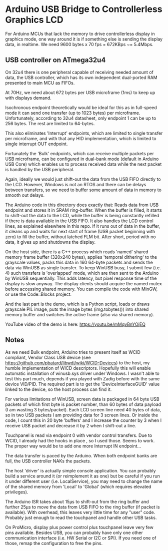 # Arduino USB Bridge to Controllerless Graphics LCD

For Arduino MCUs that lack the memory to drive controllerless display in graphics mode, one way around it is if something else is sending the display data, in realtime. We need 9600 bytes x 70 fps = 672KBps ~= 5.4Mbps.

## USB controller on ATmega32u4

On 32u4 there is one peripheral capable of receiving needed amount of data, the USB controller, which has its own independent dual-ported RAM presented to main MCU as FIFOs. 

At 70Hz, we need about 672 bytes per USB microframe (1ms) to keep up with displays demand.

Isochronous endpoint theoretically would be ideal for this as in full-speed mode it can send one transfer (up to 1023 bytes) per microframe. Unfortunately, according to 32u4 datasheet, only endpoint 1 can be up to 256 bytes. The rest are limited to 64-bytes.  

This also eliminates 'Interrupt' endpoints, which are limited to single transfer per microframe, and with that any HID implementation, which is limited to single interrupt OUT endpoint.

Fortunately the 'Bulk' endpoints, which can receive multiple packets per USB microframe, can be configured in dual-bank mode (default in Arduino USB Core) which enables us to process received data while the next packet is handled by the USB peripheral. 

Again, ideally we would just shift-out the data from the USB FIFO directly to the LCD. However, Windows is not an RTOS and there can be delays between transfers, so we need to buffer some amount of data in memory to smooth out delays.

The Arduino code in this directory does exactly that: Reads data from USB endpoint and stores it in SRAM ring-buffer. When the buffer is filled, it starts to shift-out the data to the LCD, while the buffer is being constantly refilled if there is data available in the USB FIFO. It also handles the LCD control lines, as explained elsewhere in this repo. If it runs out of data in the buffer, it cleans up and waits for next start of frame (USB packet beginning with zero) to fill the buffer, without latched FLM bit. After short, period with no data, it gives up and shutdowns the display.

 On the host side, there is a C++ process which reads 'named' shared memory frame buffer (320x240 bytes), applies 'temporal dithering' to the grayscale values, packs this data in 160 64-byte packets and sends the data via WinUSB as single transfer. To keep WinUSB busy, I submit few (i.e. 4) such transfers is 'overlapped' mode, which are then sent to the Arduino by WinUSB sequentially. This adds latency, but pixel response time of the display is slow anyway. The display clients should acquire the named mutex before accessing shared memory. You can compile the code with MinGW, or use the Code::Blocks project.

And the last part is the demo, which is a Python script, loads or draws grayscale PIL image, puts the image bytes (img.tobytes()) into shared memory buffer and switches the active frame (also via shared memory). 

YouTube video of the demo is here: https://youtu.be/mMqvBnYOjEQ

## Notes

As we need Bulk endpoint, Arduino tries to present itself as WCID compliant, Vendor Class USB device (see https://github.com/pbatard/libwdi/wiki/WCID-Devices) to the host, my humble implementation of WICD descriptors. Hopefully this will enable automatic installation of winusb.sys driver under Windows. I wasn't able to test this part much, depends if you played with Zadig before with the same device VID/PID. The required part is to get the 'DeviceInterfaceGUID' value linked to the device, so the host process can find it. 

For various limitations of WinUSB, screen data is packaged in 64 byte USB packets of which first byte is packet number, than 60 bytes of data payload (I am wasting 3 bytes/packet). Each LCD screen line need 40 bytes of data, so in two USB packets I am providing data for 3 screen lines. Or inside the code, I count this in 20 byte 'buffers' and I increase the counter by 3 when I receive USB packet and decrease it by 2 when I shift-out a line.

Touchpanel is read via endpoint 0 with vendor control transfers. Due to WCID, I already had the hooks in place , so I used those. Seems to work. The proper way would be to add one more Interrupt IN endpoint...

The data transfer is paced by the Arduino. When both endpoint banks are full, the USB controller NAKs the packets. 

The host 'driver' is actually simple console application. You can probably build a service around it (or reimplement it as one) but be careful if you run it under different user (i.e. LocalService), you may need to change the name of the shared memory from 'Local\' to 'Global\' (which requires elevated privileges).

The Arduino ISR takes about 15&micro;s to shift-out from the ring buffer and further 25&micro;s to move the data from USB FIFO to the ring buffer (if packet is available). With overhead, this leaves very little time for any "user" code. Probably just enough to read the touchpanel and handle other USB tasks. 

On ProMicro, display plus power control plus touchpanel leave very few pins available. Besides USB, you can probably have only one other communication interface (i.e. HW Serial or I2C or SPI). If you need one of those, remap the configuration to free the pins.

